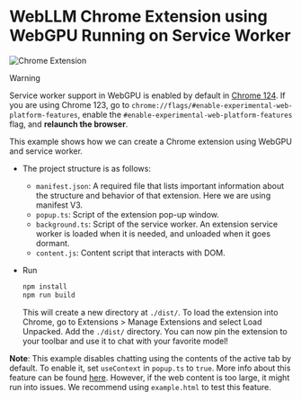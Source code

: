 # WebLLM Chrome Extension using WebGPU Running on Service Worker

![Chrome Extension](https://github.com/mlc-ai/mlc-llm/assets/11940172/0d94cc73-eff1-4128-a6e4-70dc879f04e0)

> [!WARNING]  
> Service worker support in WebGPU is enabled by default in [Chrome 124](https://chromiumdash.appspot.com/commit/8d78510e4aca5ac3cd8ee4a33e96b404eaa43246).
> If you are using Chrome 123, go to `chrome://flags/#enable-experimental-web-platform-features`, enable the `#enable-experimental-web-platform-features` flag, and **relaunch the browser**.

This example shows how we can create a Chrome extension using WebGPU and service worker.

- The project structure is as follows:
  - `manifest.json`: A required file that lists important information about the structure and behavior of that extension. Here we are using manifest V3.
  - `popup.ts`: Script of the extension pop-up window.
  - `background.ts`: Script of the service worker. An extension service worker is loaded when it is needed, and unloaded when it goes dormant.
  - `content.js`: Content script that interacts with DOM.
- Run

  ```bash
  npm install
  npm run build
  ```

  This will create a new directory at `./dist/`. To load the extension into Chrome, go to Extensions > Manage Extensions and select Load Unpacked. Add the `./dist/` directory. You can now pin the extension to your toolbar and use it to chat with your favorite model!

**Note**: This example disables chatting using the contents of the active tab by default.
To enable it, set `useContext` in `popup.ts` to `true`. More info about this feature can be found
[here](https://github.com/mlc-ai/web-llm/pull/190).
However, if the web content is too large, it might run into issues. We recommend using `example.html` to
test this feature.
